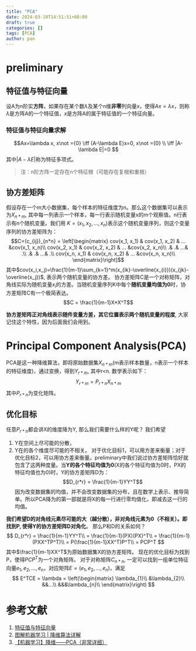 ```yaml
---
title: "PCA"
date: 2024-03-10T14:51:51+08:00
draft: true
categories: []
tags: [PCA]
author: pan
---
```


# preliminary

## 特征值与特征向量

设A为n阶实**方阵**，如果存在某个数$\lambda$及某个n维**非零**列向量$x$，使得$Ax=\lambda x$，则称$\lambda$是方阵A的一个特征值，$x$是方阵A的属于特征值的一个特征向量。

### 特征值与特征向量求解

$$Ax=\lambda x, x\not ={0}
\iff (A-\lambda E)x=0, x\not ={0} \\
\iff |A-\lambda E|=0
$$
其中$|A-\lambda E|$称为特征多项式。
> 注：n阶方阵一定存在n个特征根（可能存在复根和重根）

## 协方差矩阵

假设存在一个m大小数据集，每个样本的特征维度为n。那么这个数据集可以表示为$X_{n*m}$, 其中每一列表示一个样本，每一行表示随机变量x的m个观察值。n行表示有n个随机变量。我们用
$K=(x_1, x_2, ...,x_n)$表示这个随机变量序列，则这个变量序列的协方差矩阵为：
$$C=(c_{ij})_{n*n} = \left[\begin{matrix}
    cov(x_1, x_1) & cov(x_1, x_2) & ... &cov(x_1, x_n)\\
    cov(x_2, x_1) & cov(x_2, x_2) & ... &cov(x_2, x_n)\\
    .& .& ...& .\\
    .& .& ...& .\\
    cov(x_n, x_1) & cov(x_n, x_2) & ... &cov(x_n, x_n)\\
\end{matrix}\right]$$
其中$cov(x_i,x_j)=\frac{1}{m-1}\sum_{k=1}^m(x_{ik}-\overline{x_{i}})(x_{jk}-\overline{x_j})$, 表示两个随机变量的协方差。
协方差矩阵C是一个对称矩阵，对角线实际为随机变量$x_i$的方差。当随机变量序列K中每个**随机变量均值为0**时，协方差矩阵C有一个极简表达。
$$C = \frac{1}{m-1}X*X^T$$

**协方差矩阵正对角线表示随件变量方差，其它位置表示两个随机变量的程度**, 大家记住这个特性，因为后面我们会用到。

# Principal Component Analysis(PCA)
PCA是这一种降维算法，即将原始数据集$X_{n*m}$(m表示样本数量，n表示一个样本的特征维度)，通过变换，得到$Y_{r*m}$, 其中r<n. 数学表示如下：
$$Y_{r*m} = P_{r*n}X_{n*m}$$
其中$P_{r*n}$为变化矩阵。

## 优化目标
任意$P_{r*n}$都会讲X的维度降为Y, 那么我们需要什么样的Y呢？
我们希望
1. Y在空间上尽可能的分散，
2. Y在的各个维度尽可能的不相关。
对于优化目标1，可以用方差来衡量；对于优化目标2，可以用协方差来衡量。preliminary中我们说过协方差矩阵恰好就包含了这两种度量。当**Y的各个特征均值为0**(X的各个特征均值为0时，PX的特征均值也为0)时，Y的协方差矩阵D为：
$$D_{r*r} = \frac{1}{m-1}YY^T$$
因为改变数据集的均值，并不会改变数据集的分布，且在数学上表示、推导简单。所以PCA降为的第一部就是将X的每一行进行零均值化，即减去这一行的均值。

**我们希望D的对角线元素尽可能的大（越分散），非对角线元素为0（不相关）。即找到P, 使得Y的协方差矩阵D对角化**。
那么P和D的关系如何？
$$
D_{r*r} = \frac{1}{m-1}YY^T\\
= \frac{1}{m-1}(PX)(PX)^T\\
= \frac{1}{m-1}(PXX^TP^T)\\
= P(\frac{1}{m-1}XX^T)P^T\\
= PCP^T
$$
其中$\frac{1}{m-1}XX^T$为原始数据集X的协方差矩阵。
现在的优化目标为找到P，使得$PCP^T$为一个对角矩阵。
对于对称矩阵$C_{n*n}$, 一定可以找到一组单位特征向量$e_{1}, e_{2}, ...,e_{n}$，对应矩阵$E=(e_{1}, e_{2}, ...,e_{n})$，满足
$$
E^TCE = \lambda = 
\left(\begin{matrix}
    \lambda_{1}\\
    &\lambda_{2}\\
    &&...\\
    &&&\lambda_{n}\\
\end{matrix}\right)
$$


# 参考文献

1. [特征值与特征向量](https://www2.edu-edu.com.cn/lesson_crs78/self/j_4184/soft/ch0501.html)
2. [图解机器学习 | 降维算法详解](https://www.showmeai.tech/article-detail/198)
3. [【机器学习】降维——PCA（非常详细）](https://zhuanlan.zhihu.com/p/77151308)
